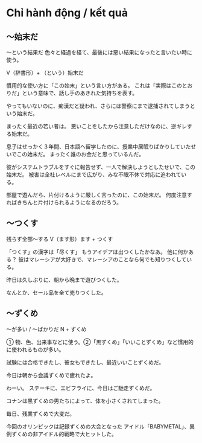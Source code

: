 # Chỉ hành động / kết quả

## 〜始末だ
〜という結果だ 色々と経過を経て、最後には悪い結果になったと言いたい時に使う。

V（辞書形）+ （という）始末だ


慣用的な使い方に「この始末」という言い方がある。
これは「実際はこのとおりだ」という意味で、話し手のあきれた気持ちを表す。

やってもいないのに、痴漢だと疑われ、さらには警察にまで逮捕されてしまうという始末だ。

まったく最近の若い者は。
悪いことをしたから注意しただけなのに、逆ギレする始末だ。

息子はせっかく３年間、日本語へ留学したのに、授業中居眠りばかりしていたせいでこの始末だ。
まったく誰のお金だと思っているんだ。

彼がシステムトラブルをすぐに報告せず、一人で解決しようとしたせいで、この始末だ。
被害は全社レベルにまで広がり、みな不眠不休で対応に追われている。

部屋で遊んだら、片付けるように厳しく言ったのに、この始末だ。
何度注意すればきちんと片付けられるようになるのだろう。



## 〜つくす
残らず全部〜する
V（ます形）ます + つくす


「つくす」の漢字は「尽くす」
もうアイデアは出つくしたかなあ。
他に何かある？
彼はマレーシアが大好きで、マレーシアのことなら何でも知りつくしている。

昨日は久しぶりに、朝から晩まで遊びつくした。

なんとか、セール品を全て売りつくした。

## 〜ずくめ
〜が多い / 〜ばかりだ
N + ずくめ


① 物、色、出来事などに使う。②「黒ずくめ」「いいことずくめ」など慣用的に使われるものが多い。

試験には合格できたし、彼女もできたし、最近いいことずくめだ。

今日は朝から会議ずくめで疲れたよ。

わーい。
ステーキに、エビフライに、今日はご馳走ずくめだ。

コナンは黒ずくめの男たちによって、体を小さくされてしまった。

毎日、残業ずくめで大変だ。

今回のオリンピックは記録ずくめの大会となった
アイドル「BABYMETAL」、異例ずくめの非アイドル的戦略で大ヒットした。
